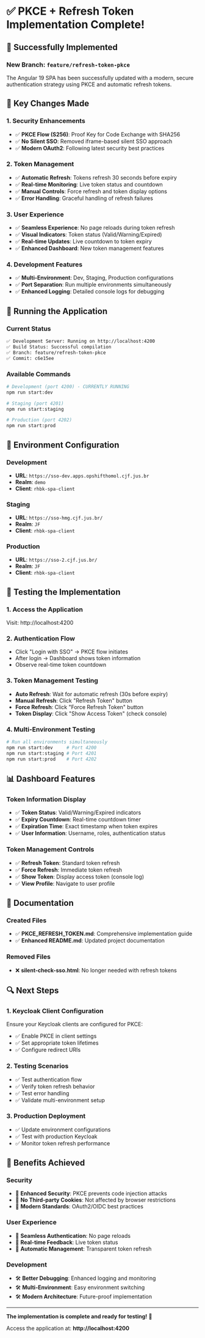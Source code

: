 # ✅ PKCE + Refresh Token Implementation Complete!

## 🎉 Successfully Implemented

### **New Branch: `feature/refresh-token-pkce`**

The Angular 19 SPA has been successfully updated with a modern, secure authentication strategy using PKCE and automatic refresh tokens.

## 🔄 **Key Changes Made**

### 1. **Security Enhancements**
- ✅ **PKCE Flow (S256)**: Proof Key for Code Exchange with SHA256
- ✅ **No Silent SSO**: Removed iframe-based silent SSO approach
- ✅ **Modern OAuth2**: Following latest security best practices

### 2. **Token Management**
- ✅ **Automatic Refresh**: Tokens refresh 30 seconds before expiry
- ✅ **Real-time Monitoring**: Live token status and countdown
- ✅ **Manual Controls**: Force refresh and token display options
- ✅ **Error Handling**: Graceful handling of refresh failures

### 3. **User Experience**
- ✅ **Seamless Experience**: No page reloads during token refresh
- ✅ **Visual Indicators**: Token status (Valid/Warning/Expired)
- ✅ **Real-time Updates**: Live countdown to token expiry
- ✅ **Enhanced Dashboard**: New token management features

### 4. **Development Features**
- ✅ **Multi-Environment**: Dev, Staging, Production configurations
- ✅ **Port Separation**: Run multiple environments simultaneously
- ✅ **Enhanced Logging**: Detailed console logs for debugging

## 🚀 **Running the Application**

### Current Status
```bash
✅ Development Server: Running on http://localhost:4200
✅ Build Status: Successful compilation
✅ Branch: feature/refresh-token-pkce
✅ Commit: c6e15ee
```

### Available Commands
```bash
# Development (port 4200) - CURRENTLY RUNNING
npm run start:dev

# Staging (port 4201)
npm run start:staging

# Production (port 4202)  
npm run start:prod
```

## 🔧 **Environment Configuration**

### Development
- **URL**: `https://sso-dev.apps.opshifthomol.cjf.jus.br`
- **Realm**: `demo`
- **Client**: `rhbk-spa-client`

### Staging
- **URL**: `https://sso-hmg.cjf.jus.br/`
- **Realm**: `JF`
- **Client**: `rhbk-spa-client`

### Production
- **URL**: `https://sso-2.cjf.jus.br/`
- **Realm**: `JF`
- **Client**: `rhbk-spa-client`

## 🧪 **Testing the Implementation**

### 1. **Access the Application**
Visit: http://localhost:4200

### 2. **Authentication Flow**
- Click "Login with SSO" → PKCE flow initiates
- After login → Dashboard shows token information
- Observe real-time token countdown

### 3. **Token Management Testing**
- **Auto Refresh**: Wait for automatic refresh (30s before expiry)
- **Manual Refresh**: Click "Refresh Token" button
- **Force Refresh**: Click "Force Refresh Token" button
- **Token Display**: Click "Show Access Token" (check console)

### 4. **Multi-Environment Testing**
```bash
# Run all environments simultaneously
npm run start:dev     # Port 4200
npm run start:staging # Port 4201  
npm run start:prod    # Port 4202
```

## 📊 **Dashboard Features**

### Token Information Display
- ✅ **Token Status**: Valid/Warning/Expired indicators
- ✅ **Expiry Countdown**: Real-time countdown timer
- ✅ **Expiration Time**: Exact timestamp when token expires
- ✅ **User Information**: Username, roles, authentication status

### Token Management Controls
- ✅ **Refresh Token**: Standard token refresh
- ✅ **Force Refresh**: Immediate token refresh
- ✅ **Show Token**: Display access token (console log)
- ✅ **View Profile**: Navigate to user profile

## 📝 **Documentation**

### Created Files
- ✅ **PKCE_REFRESH_TOKEN.md**: Comprehensive implementation guide
- ✅ **Enhanced README.md**: Updated project documentation

### Removed Files
- ❌ **silent-check-sso.html**: No longer needed with refresh tokens

## 🔍 **Next Steps**

### 1. **Keycloak Client Configuration**
Ensure your Keycloak clients are configured for PKCE:
- ✅ Enable PKCE in client settings
- ✅ Set appropriate token lifetimes
- ✅ Configure redirect URIs

### 2. **Testing Scenarios**
- ✅ Test authentication flow
- ✅ Verify token refresh behavior
- ✅ Test error handling
- ✅ Validate multi-environment setup

### 3. **Production Deployment**
- ✅ Update environment configurations
- ✅ Test with production Keycloak
- ✅ Monitor token refresh performance

## 🎯 **Benefits Achieved**

### Security
- 🔐 **Enhanced Security**: PKCE prevents code injection attacks
- 🔐 **No Third-party Cookies**: Not affected by browser restrictions
- 🔐 **Modern Standards**: OAuth2/OIDC best practices

### User Experience
- 🚀 **Seamless Authentication**: No page reloads
- 🚀 **Real-time Feedback**: Live token status
- 🚀 **Automatic Management**: Transparent token refresh

### Development
- 🛠️ **Better Debugging**: Enhanced logging and monitoring
- 🛠️ **Multi-Environment**: Easy environment switching
- 🛠️ **Modern Architecture**: Future-proof implementation

---

**The implementation is complete and ready for testing!** 🎉

Access the application at: **http://localhost:4200**
